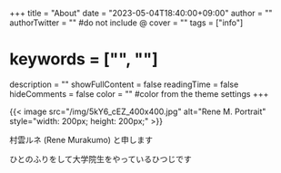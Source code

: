 +++
title = "About"
date = "2023-05-04T18:40:00+09:00"
author = ""
authorTwitter = "" #do not include @
cover = ""
tags = ["info"]
# keywords = ["", ""]
description = ""
showFullContent = false
readingTime = false
hideComments = false
color = "" #color from the theme settings
+++

{{< image src="/img/5kY6_cEZ_400x400.jpg" alt="Rene M. Portrait" style="width: 200px; height: 200px;" >}}

村雲ルネ (Rene Murakumo) と申します

ひとのふりをして大学院生をやっているひつじです


